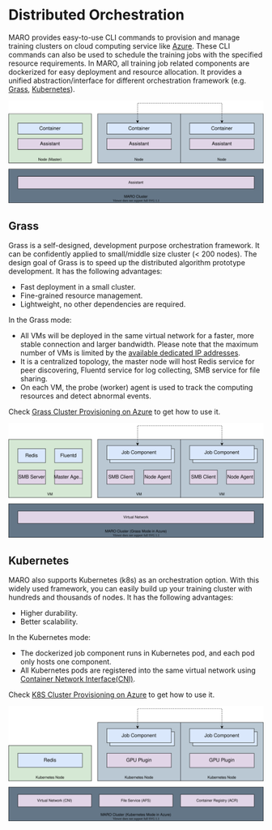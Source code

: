 # Distributed Orchestration

MARO provides easy-to-use CLI commands to provision and manage training clusters
on cloud computing service like [Azure](https://azure.microsoft.com/en-us/).
These CLI commands can also be used to schedule the training jobs with the
specified resource requirements. In MARO, all training job related components
are dockerized for easy deployment and resource allocation. It provides a unified
abstraction/interface for different orchestration framework
(e.g. [Grass](#grass), [Kubernetes](#kubernetes)).

![Orchestration Overview](../images/distributed/orch_overview.svg)

## Grass

Grass is a self-designed, development purpose orchestration framework. It can be
confidently applied to small/middle size cluster (< 200 nodes). The design goal
of Grass is to speed up the distributed algorithm prototype development.
It has the following advantages:

- Fast deployment in a small cluster.
- Fine-grained resource management.
- Lightweight, no other dependencies are required.

In the Grass mode:

- All VMs will be deployed in the same virtual network for a faster, more stable
connection and larger bandwidth. Please note that the maximum number of VMs is
limited by the [available dedicated IP addresses](https://docs.microsoft.com/en-us/azure/virtual-network/virtual-networks-faq#what-address-ranges-can-i-use-in-my-vnets).
- It is a centralized topology, the master node will host Redis service for peer
discovering, Fluentd service for log collecting, SMB service for file sharing.
- On each VM, the probe (worker) agent is used to track the computing resources
and detect abnormal events.

Check [Grass Cluster Provisioning on Azure](../installation/grass_cluster_provisioning_on_azure.html)
to get how to use it.

![Orchestration Grass Mode in Azure](../images/distributed/orch_grass.svg)

## Kubernetes

MARO also supports Kubernetes (k8s) as an orchestration option.
With this widely used framework, you can easily build up your training cluster
with hundreds and thousands of nodes. It has the following advantages:

- Higher durability.
- Better scalability.

In the Kubernetes mode:

- The dockerized job component runs in Kubernetes pod, and each pod only hosts
one component.
- All Kubernetes pods are registered into the same virtual network using
[Container Network Interface(CNI)](https://github.com/containernetworking/cni).

Check [K8S Cluster Provisioning on Azure](../installation/k8s_cluster_provisioning_on_azure.html)
to get how to use it.

![Orchestration K8S Mode in Azure](../images/distributed/orch_k8s.svg)
